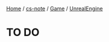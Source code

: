 [Home](https://mengxianbin.github.io) /
[cs-note](https://mengxianbin.github.io/cs-note/content) /
[Game](https://mengxianbin.github.io/cs-note/content/Game) /
[UnrealEngine](https://mengxianbin.github.io/cs-note/content/Game/UnrealEngine)

# TO DO
